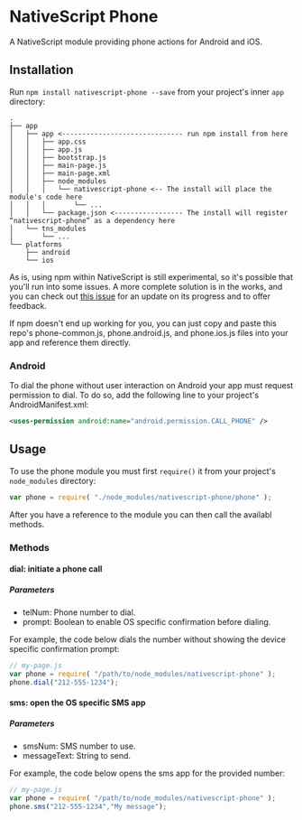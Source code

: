 # NativeScript Phone

A NativeScript module providing phone actions for Android and iOS.

## Installation

Run `npm install nativescript-phone --save` from your project's inner `app` directory:

```
.
├── app
│   ├── app <------------------------------ run npm install from here
│   │   ├── app.css
│   │   ├── app.js
│   │   ├── bootstrap.js
│   │   ├── main-page.js
│   │   ├── main-page.xml
│   │   ├── node_modules
│   │   │   └── nativescript-phone <-- The install will place the module's code here
│   │   │       └── ...
│   │   └── package.json <----------------- The install will register “nativescript-phone” as a dependency here
│   └── tns_modules
│       └── ...
└── platforms
    ├── android
    └── ios
```

As is, using npm within NativeScript is still experimental, so it's possible that you'll run into some issues. A more complete solution is in the works, and you can check out [this issue](https://github.com/NativeScript/nativescript-cli/issues/362) for an update on its progress and to offer feedback.

If npm doesn't end up working for you, you can just copy and paste this repo's phone-common.js, phone.android.js, and phone.ios.js files into your app and reference them directly.

### Android

To dial the phone without user interaction on Android your app must request permission to dial. To do so, add the following line to your project's AndroidManifest.xml:

```xml
<uses-permission android:name="android.permission.CALL_PHONE" />
```

## Usage

To use the phone module you must first `require()` it from your project's `node_modules` directory:

```js
var phone = require( "./node_modules/nativescript-phone/phone" );
```

After you have a reference to the module you can then call the availabl methods.

### Methods
#### dial: initiate a phone call
##### Parameters
* telNum: Phone number to dial.
* prompt: Boolean to enable OS specific confirmation before dialing.

For example, the code below dials the number without showing the device specific confirmation prompt:

```js
// my-page.js
var phone = require( "/path/to/node_modules/nativescript-phone" );
phone.dial("212-555-1234");
```
#### sms: open the OS specific SMS app
##### Parameters
* smsNum: SMS number to use.
* messageText: String to send.

For example, the code below opens the sms app for the provided number:

```js
// my-page.js
var phone = require( "/path/to/node_modules/nativescript-phone" );
phone.sms("212-555-1234","My message");
```
